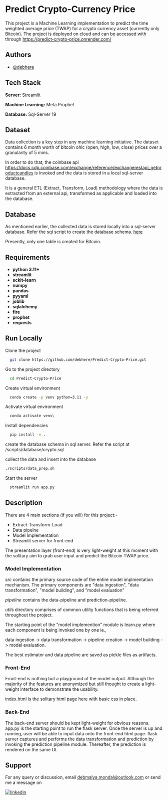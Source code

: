 
# Predict Crypto-Currency Price

This project is a Machine Learning implementation to predict the time weighted average price (TWAP) for a crypto currency asset (currently only Bitcoin). The project is deployed on cloud and can be accessed with through https://predict-crypto-price.onrender.com/

## Authors

- [@debhere](https://www.github.com/debhere)


## Tech Stack

**Server:** Streamlit

**Machine Learning:** Meta Prophet

**Database:** Sql-Server 19


## Dataset

Data collection is a key step in any machine learning initiative. The dataset contains 6 month worth of bitcoin ohlc (open, high, low, close) prices over a granularity of 5 mins. 

In order to do that, the coinbase api https://docs.cdp.coinbase.com/exchange/reference/exchangerestapi_getproductcandles is invoked and the data is stored in a local sql-server database.

It is a general ETL (Extract, Transform, Load) methodology where the data is extracted from an external api, transformed as applicable and loaded into the database. 

## Database

As mentioned earlier, the collected data is stored locally into a sql-server database. Refer the sql script to create the database schema. [here](/scripts/database/crypto.sql)

Presently, only one table is created for Bitcoin.

## Requirements

- **python 3.11+**
- **streamlit**
- **sckit-learn**
- **numpy**
- **pandas**
- **pyyaml**
- **joblib**
- **sqlalchemy**
- **fire**
- **prophet**
- **requests**

## Run Locally

Clone the project

```bash
  git clone https://github.com/debhere/Predict-Crypto-Price.git
```

Go to the project directory

```bash
  cd Predict-Crypto-Price
```

Create virtual environment

```bash
  conda create -p venv python=3.11 -y
```

Activate virtual environment

```bash
  conda activate venv\
```


Install dependencies

```bash
  pip install -e .
```

create the database schema in sql server. Refer the script at /scripts/database/crypto.sql


collect the data and insert into the database

```bash
./scripts/data_prep.sh
```

Start the server

```bash
  streamlit run app.py
```

## Description

There are 4 main sections (if you will) for this project:-

- Extract-Transform-Load
- Data pipelne
- Model Implementation
- Streamlit server for front-end

The presentation layer (front-end) is very light-weight at this moment with the solitary aim to grab user input and predict the Bitcoin TWAP price. 

### Model Implementation

*src* contains the primary source code of the entire model implmentation mechanism. The primary components are "data ingestion", "data transformation", "model building", and "model evaluation"

*pipeline* contains the data-pipeline and prediction-pipeline.

*utils* directory comprises of common utility functions that is being referred throughout the project.

The starting point of the "model implemention" module is learn.py where each component is being invoked one by one ie., 

data ingestion -> data transformation -> pipeline creation -> model building -> model evaluation.

The best estimator and data pipeline are saved as pickle files as artifacts.

### Front-End

Front-end is nothing but a playground of the model output. Although the majority of the features are anonymized but still thought to create a light-weight interface to demonstrate the usability.

index.html is the solitary html page here with basic css in place.

### Back-End

The back-end server should be kept light-weight for obvious reasons. app.py is the starting point to run the flask server. Once the server is up and running, user will be able to input data onto the front-end html page. flask server captures and performs the data transformation and prediction by invoking the prediction pipeline module. Thereafter, the prediction is rendered on the same UI.

## Support

For any query or discussion, email debmalya.mondal@outlook.com or send me a message on 

[![linkedin](https://img.shields.io/badge/linkedin-0A66C2?style=for-the-badge&logo=linkedin&logoColor=white)](https://www.linkedin.com/in/debmalyamondal)

